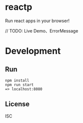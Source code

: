 # reactp
Run react apps in your browser!

// TODO: Live Demo、ErrorMessage

# Development
## Run
```shell
npm install
npm run start
=> localhost:8080
```

## License

ISC
